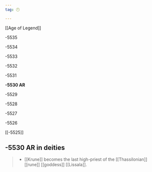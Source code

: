 ```yaml
---
tag: 🕛

---
```

[[Age of Legend‎]]


-5535

-5534

-5533

-5532

-5531

**-5530 AR**

-5529

-5528

-5527

-5526

[[-5525]]



## -5530 AR in deities

>  - [[Krune]] becomes the last high-priest of the [[Thassilonian]] [[rune]] [[goddess]] [[Lissala]].






